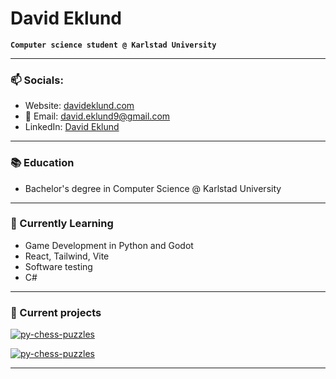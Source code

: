 # David Eklund
**`Computer science student @ Karlstad University`**

---

### 📫 Socials:

- Website: <a href="https://davideklund.com/" target="_blank">davideklund.com</a>
- 📧 Email: [david.eklund9@gmail.com](mailto:david.eklund9@gmail.com)
- LinkedIn: <a href="https://www.linkedin.com/in/david-eklund02" target="_blank">David Eklund</a>

---

### 📚 Education

- Bachelor's degree in Computer Science @ Karlstad University

---

### 🌱 Currently Learning
- Game Development in Python and Godot
- React, Tailwind, Vite
- Software testing
- C#
---

### 🚀 Current projects

<p align="">
  <a href="https://github.com/Eklund2012/py-chess-puzzles">
    <img alt="py-chess-puzzles" src="https://github-readme-stats.vercel.app/api/pin/?username=Eklund2012&repo=py-chess-puzzles&theme=onedark"></img>
  </a>
</p>

<p align="">
  <a href="https://github.com/Eklund2012/minimal-portfolio">
    <img alt="py-chess-puzzles" src="https://github-readme-stats.vercel.app/api/pin/?username=Eklund2012&repo=minimal-portfolio&theme=onedark"></img>
  </a>
</p>

---
